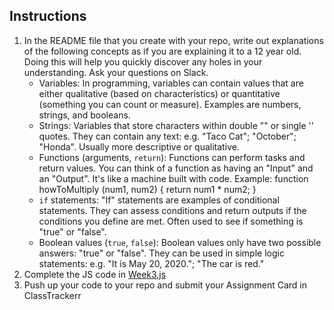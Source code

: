 ## Instructions
1. In the README file that you create with your repo, write out explanations of the following concepts as if you are explaining it to a 12 year old.  Doing this will help you quickly discover any holes in your understanding.  Ask your questions on Slack.
    * Variables: In programming, variables can contain values that are either qualitative (based on characteristics) or quantitative (something you can count or measure). Examples are numbers, strings, and booleans.
    * Strings: Variables that store characters within double "" or single '' quotes. They can contain any text: e.g. "Taco Cat"; "October"; "Honda". Usually more descriptive or qualitative.
    * Functions (arguments, `return`): Functions can perform tasks and return values. You can think of a function as having an "Input" and an "Output". It's like a machine built with code. Example: function howToMultiply (num1, num2) {
        return num1 * num2; 
    }
    * `if` statements: "If" statements are examples of conditional statements. They can assess conditions and return outputs if the conditions you define are met. Often used to see if something is "true" or "false". 
    * Boolean values (`true`, `false`): Boolean values only have two possible answers: "true" or "false". They can be used in simple logic statements: e.g. "It is May 20, 2020."; "The car is red."
2. Complete the JS code in [Week3.js](Week3-JS-I.js)
3. Push up your code to your repo and submit your Assignment Card in ClassTrackerr